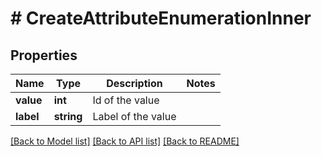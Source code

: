 # # CreateAttributeEnumerationInner

## Properties

Name | Type | Description | Notes
------------ | ------------- | ------------- | -------------
**value** | **int** | Id of the value |
**label** | **string** | Label of the value |

[[Back to Model list]](../../README.md#models) [[Back to API list]](../../README.md#endpoints) [[Back to README]](../../README.md)
